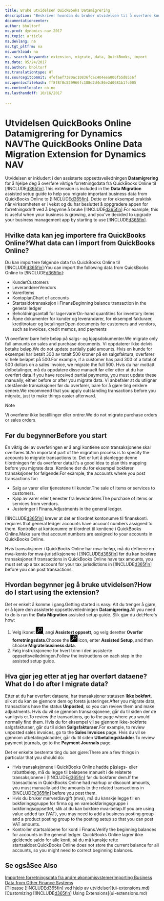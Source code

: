 ```yaml
---
title: Bruke utvidelsen QuickBooks Datamigrering
description: "Beskriver hvordan du bruker utvidelsen til å overføre kunder, leverandører, varer og konti fra QuickBooks Online til Dynamics NAV."
documentationcenter: 
author: bholtorf
ms.prod: dynamics-nav-2017
ms.topic: article
ms.devlang: na
ms.tgt_pltfrm: na
ms.workload: na
ms. search.keywords: extension, migrate, data, QuickBooks, import
ms.date: 05/24/2017
ms.author: bholtorf
ms.translationtype: HT
ms.sourcegitcommit: 4fefaef7380ac10836fcac404eea006f55d8556f
ms.openlocfilehash: ff8f8f0c529966fc108d2d4c86e2d0681b1fc005
ms.contentlocale: nb-no
ms.lasthandoff: 10/16/2017

---
```


# <a name="the-quickbooks-online-data-migration-extension-for-dynamics-nav"></a><span data-ttu-id="0f8ba-103">Utvidelsen QuickBooks Online Datamigrering for Dynamics NAV</span><span class="sxs-lookup"><span data-stu-id="0f8ba-103">The QuickBooks Online Data Migration Extension for Dynamics NAV</span></span>
<span data-ttu-id="0f8ba-104">Utvidelsen er inkludert i den assisterte oppsettsveiledningen **Datamigrering** for å hjelpe deg å overføre viktige forretningsdata fra QuickBooks Online til [!INCLUDE[d365fin](includes/d365fin_md.md)].</span><span class="sxs-lookup"><span data-stu-id="0f8ba-104">This extension is included in the **Data Migration** assisted setup guide to help you migrate important business data from QuickBooks Online to [!INCLUDE[d365fin](includes/d365fin_md.md)].</span></span> <span data-ttu-id="0f8ba-105">Dette er for eksempel praktisk når virksomheten er i vekst og du har besluttet å oppgradere appen for forretningsdrift ved å begynne å bruke [!INCLUDE[d365fin](includes/d365fin_md.md)].</span><span class="sxs-lookup"><span data-stu-id="0f8ba-105">For example, this is useful when your business is growing, and you've decided to upgrade your business management app by starting to use [!INCLUDE[d365fin](includes/d365fin_md.md)].</span></span>

## <a name="what-data-can-i-import-from-quickbooks-online"></a><span data-ttu-id="0f8ba-106">Hvilke data kan jeg importere fra QuickBooks Online?</span><span class="sxs-lookup"><span data-stu-id="0f8ba-106">What data can I import from QuickBooks Online?</span></span>
<span data-ttu-id="0f8ba-107">Du kan importere følgende data fra QuickBooks Online til [!INCLUDE[d365fin](includes/d365fin_md.md)]:</span><span class="sxs-lookup"><span data-stu-id="0f8ba-107">You can import the following data from QuickBooks Online to [!INCLUDE[d365fin](includes/d365fin_md.md)]:</span></span>  

* <span data-ttu-id="0f8ba-108">Kunder</span><span class="sxs-lookup"><span data-stu-id="0f8ba-108">Customers</span></span>
* <span data-ttu-id="0f8ba-109">Leverandører</span><span class="sxs-lookup"><span data-stu-id="0f8ba-109">Vendors</span></span>
* <span data-ttu-id="0f8ba-110">Varer</span><span class="sxs-lookup"><span data-stu-id="0f8ba-110">Items</span></span>
* <span data-ttu-id="0f8ba-111">Kontoplan</span><span class="sxs-lookup"><span data-stu-id="0f8ba-111">Chart of accounts</span></span> 
* <span data-ttu-id="0f8ba-112">Startsaldotransaksjon i Finans</span><span class="sxs-lookup"><span data-stu-id="0f8ba-112">Beginning balance transaction in the general ledger</span></span>
* <span data-ttu-id="0f8ba-113">Beholdningsantall for lagervarer</span><span class="sxs-lookup"><span data-stu-id="0f8ba-113">On-hand quantities for inventory items</span></span>
* <span data-ttu-id="0f8ba-114">Åpne dokumenter for kunder og leverandører, for eksempel fakturaer, kreditnotaer og betalinger</span><span class="sxs-lookup"><span data-stu-id="0f8ba-114">Open documents for customers and vendors, such as invoices, credit memos, and payments</span></span>

<span data-ttu-id="0f8ba-115">Vi overfører bare hele beløp på salgs- og kjøpsdokumenter.</span><span class="sxs-lookup"><span data-stu-id="0f8ba-115">We migrate only full amounts on sales and purchase documents.</span></span> <span data-ttu-id="0f8ba-116">Vi oppdaterer ikke delvis betalte beløp.</span><span class="sxs-lookup"><span data-stu-id="0f8ba-116">We do not update partially paid amounts.</span></span> <span data-ttu-id="0f8ba-117">Hvis en kunde for eksempel har betalt 300 av totalt 500 kroner på en salgsfaktura, overfører vi hele beløpet på 500.</span><span class="sxs-lookup"><span data-stu-id="0f8ba-117">For example, if a customer has paid 300 of a total of 500 dollars on a sales invoice, we migrate the full 500.</span></span> <span data-ttu-id="0f8ba-118">Hvis du har mottatt delbetalinger, må du oppdatere disse manuelt før eller etter at du har overført data.</span><span class="sxs-lookup"><span data-stu-id="0f8ba-118">If you have received partial payments, you must update these manually, either before or after you migrate data.</span></span> <span data-ttu-id="0f8ba-119">Vi anbefaler at du utligner utestående transaksjoner før du overfører, bare for å gjøre ting enklere senere.</span><span class="sxs-lookup"><span data-stu-id="0f8ba-119">We recommend that you apply outstanding transactions before you migrate, just to make things easier afterward.</span></span>

> [!NOTE]  
>   <span data-ttu-id="0f8ba-120">Vi overfører ikke bestillinger eller ordrer.</span><span class="sxs-lookup"><span data-stu-id="0f8ba-120">We do not migrate purchase orders or sales orders.</span></span>

## <a name="before-you-start"></a><span data-ttu-id="0f8ba-121">Før du begynner</span><span class="sxs-lookup"><span data-stu-id="0f8ba-121">Before you start</span></span>
<span data-ttu-id="0f8ba-122">En viktig del av overføringen er å angi kontiene som transaksjonene skal overføres til.</span><span class="sxs-lookup"><span data-stu-id="0f8ba-122">An important part of the migration process is to specify the accounts to migrate transactions to.</span></span> <span data-ttu-id="0f8ba-123">Det er lurt å planlegge denne tilordningen før du overfører data.</span><span class="sxs-lookup"><span data-stu-id="0f8ba-123">It's a good idea to plan this mapping before you migrate data.</span></span> <span data-ttu-id="0f8ba-124">Kontiene der du for eksempel bokfører transaksjoner for følgende:</span><span class="sxs-lookup"><span data-stu-id="0f8ba-124">For example, the accounts where you post transactions for:</span></span>  
  
* <span data-ttu-id="0f8ba-125">Salg av varer eller tjenestene til kunder.</span><span class="sxs-lookup"><span data-stu-id="0f8ba-125">The sale of items or services to customers.</span></span>
* <span data-ttu-id="0f8ba-126">Kjøp av varer eller tjenester fra leverandører.</span><span class="sxs-lookup"><span data-stu-id="0f8ba-126">The purchase of items or services from vendors.</span></span>  
* <span data-ttu-id="0f8ba-127">Justeringer i Finans.</span><span class="sxs-lookup"><span data-stu-id="0f8ba-127">Adjustments in the general ledger.</span></span>  

[!INCLUDE[d365fin](includes/d365fin_md.md)]<span data-ttu-id="0f8ba-128"> krever at det er tilordnet kontonumre til finanskonti.</span><span class="sxs-lookup"><span data-stu-id="0f8ba-128"> requires that general ledger accounts have account numbers assigned to them.</span></span> <span data-ttu-id="0f8ba-129">Kontroller at kontonumre er tilordnet til kontiene i QuickBooks Online.</span><span class="sxs-lookup"><span data-stu-id="0f8ba-129">Make sure that account numbers are assigned to your accounts in QuickBooks Online.</span></span>

<span data-ttu-id="0f8ba-130">Hvis transaksjoner i QuickBooks Online har mva-beløp, må du definere en mva-konto for mva-jurisdiksjonene i [!INCLUDE[d365fin](includes/d365fin_md.md)] før du kan bokføre transaksjoner.</span><span class="sxs-lookup"><span data-stu-id="0f8ba-130">If transactions in QuickBooks Online have tax amounts, you must set up a tax account for your tax jurisdictions in [!INCLUDE[d365fin](includes/d365fin_md.md)] before you can post transactions.</span></span>

## <a name="how-do-i-start-using-the-extension"></a><span data-ttu-id="0f8ba-131">Hvordan begynner jeg å bruke utvidelsen?</span><span class="sxs-lookup"><span data-stu-id="0f8ba-131">How do I start using the extension?</span></span>
<span data-ttu-id="0f8ba-132">Det er enkelt å komme i gang.</span><span class="sxs-lookup"><span data-stu-id="0f8ba-132">Getting started is easy.</span></span> <span data-ttu-id="0f8ba-133">Alt du trenger å gjøre, er å kjøre den assisterte oppsettsveiledningen **Datamigrering**.</span><span class="sxs-lookup"><span data-stu-id="0f8ba-133">All you need to do is run the **Data Migration** assisted setup guide.</span></span> <span data-ttu-id="0f8ba-134">Slik gjør du det:</span><span class="sxs-lookup"><span data-stu-id="0f8ba-134">Here's how:</span></span>

1. <span data-ttu-id="0f8ba-135">Velg ikonet ![Søk etter side eller rapport](media/ui-search/search_small.png "Søk etter side eller rapport"), angi **Assistert oppsett**, og velg deretter **Overfør forretningsdata**.</span><span class="sxs-lookup"><span data-stu-id="0f8ba-135">Choose the ![Search for Page or Report](media/ui-search/search_small.png "Search for Page or Report icon") icon, enter **Assisted Setup**, and then choose **Migrate business data**.</span></span>
2. <span data-ttu-id="0f8ba-136">Følg instruksjonene for hvert trinn i den assisterte oppsettsveiledningen.</span><span class="sxs-lookup"><span data-stu-id="0f8ba-136">Follow the instructions on each step in the assisted setup guide.</span></span>

## <a name="what-do-i-do-after-i-migrate-data"></a><span data-ttu-id="0f8ba-137">Hva gjør jeg etter at jeg har overført dataene?</span><span class="sxs-lookup"><span data-stu-id="0f8ba-137">What do I do after I migrate data?</span></span>
<span data-ttu-id="0f8ba-138">Etter at du har overført dataene, har transaksjoner statusen **Ikke bokført**, slik at du kan se gjennom dem og foreta justeringer.</span><span class="sxs-lookup"><span data-stu-id="0f8ba-138">After you migrate data, transactions have the status **Unposted**, so you can review them and make adjustments.</span></span> <span data-ttu-id="0f8ba-139">Hvis du vil se gjennom transaksjonene, går du til siden der de vanligvis er.</span><span class="sxs-lookup"><span data-stu-id="0f8ba-139">To review the transactions, go to the page where you would normally find them.</span></span> <span data-ttu-id="0f8ba-140">Hvis du for eksempel vil se gjennom ikke-bokførte salgsfakturaer, går du til siden **Salgsfakturaer**.</span><span class="sxs-lookup"><span data-stu-id="0f8ba-140">For example, to review unposted sales invoices, go to the **Sales Invoices** page.</span></span> <span data-ttu-id="0f8ba-141">Hvis du vil se gjennom utbetalingskladder, går du til siden **Utbetalingskladder**.</span><span class="sxs-lookup"><span data-stu-id="0f8ba-141">To review payment journals, go to the **Payment Journals** page.</span></span>   

<span data-ttu-id="0f8ba-142">Det er enkelte bestemte ting du bør gjøre:</span><span class="sxs-lookup"><span data-stu-id="0f8ba-142">There are a few things in particular that you should do:</span></span>

* <span data-ttu-id="0f8ba-143">Hvis transaksjonene i QuickBooks Online hadde påslags- eller rabattbeløp, må du legge til beløpene manuelt i de relaterte transaksjonene i [!INCLUDE[d365fin](includes/d365fin_md.md)] før du bokfører dem.</span><span class="sxs-lookup"><span data-stu-id="0f8ba-143">If the transactions in QuickBooks Online had markup or discount amounts, you must manually add the amounts to the related transactions in [!INCLUDE[d365fin](includes/d365fin_md.md)] before you post them.</span></span>
* <span data-ttu-id="0f8ba-144">Hvis du bruker merverdiavgift (mva), må du kanskje legge til en bokføringsgruppe for firma og en varebokføringsgruppe i bokføringsoppsettet, slik at du kan bokføre mva-beløp.</span><span class="sxs-lookup"><span data-stu-id="0f8ba-144">If you are using value added tax (VAT), you may need to add a business posting group and a product posting group to the posting setup so that you can post VAT amounts.</span></span>
* <span data-ttu-id="0f8ba-145">Kontroller startsaldoene for konti i Finans.</span><span class="sxs-lookup"><span data-stu-id="0f8ba-145">Verify the beginning balances for accounts in the general ledger.</span></span> <span data-ttu-id="0f8ba-146">QuickBooks Online lagrer ikke gjeldende saldo for alle konti, så du må kanskje rette startsaldoer.</span><span class="sxs-lookup"><span data-stu-id="0f8ba-146">QuickBooks Online does not store the current balance for all accounts, so you might need to correct beginning balances.</span></span>

## <a name="see-also"></a><span data-ttu-id="0f8ba-147">Se også</span><span class="sxs-lookup"><span data-stu-id="0f8ba-147">See Also</span></span>
[<span data-ttu-id="0f8ba-148">Importere forretningsdata fra andre økonomisystemer</span><span class="sxs-lookup"><span data-stu-id="0f8ba-148">Importing Business Data from Other Finance Systems</span></span>](upload-data.md)  
<span data-ttu-id="0f8ba-149">[Tilpasse [!INCLUDE[d365fin](includes/d365fin_md.md)] ved hjelp av utvidelser](ui-extensions.md)</span><span class="sxs-lookup"><span data-stu-id="0f8ba-149">[Customizing [!INCLUDE[d365fin](includes/d365fin_md.md)] Using Extensions](ui-extensions.md)</span></span>  

